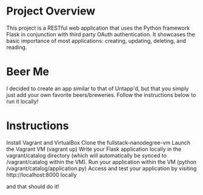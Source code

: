 <h1>Project Overview</h1>

<p>This project is a RESTful web application that uses the Python framework Flask in conjunction with third party OAuth authentication. It showcases the basic importance of most applications: creating, updating, deleting, and reading.</p>

<h1>Beer Me</h1>
<p>I decided to create an app similar to that of Untapp'd, but that you simply just add your own favorite beers/breweries. Follow the instructions below to run it locally!</p>

<h1>Instructions</h1>
<p>Install Vagrant and VirtualBox
Clone the fullstack-nanodegree-vm
Launch the Vagrant VM (vagrant up)
Write your Flask application locally in the vagrant/catalog directory (which will automatically be synced to /vagrant/catalog within the VM).
Run your application within the VM (python /vagrant/catalog/application.py)
Access and test your application by visiting http://localhost:8000 locally

and that should do it!</p>
